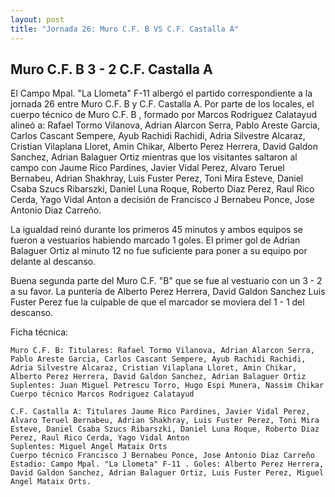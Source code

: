 ```yaml
--- 
layout: post 
title: "Jornada 26: Muro C.F. B VS C.F. Castalla A"
---
```


## Muro C.F. B 3 - 2 C.F. Castalla A

El Campo Mpal. "La Llometa" F-11  albergó el partido correspondiente a la jornada 26 entre Muro C.F. B y C.F. Castalla A. Por parte de los locales, el cuerpo técnico de Muro C.F. B , formado por Marcos Rodriguez Calatayud alineó a: Rafael Tormo Vilanova, Adrian Alarcon Serra, Pablo Areste Garcia, Carlos Cascant Sempere, Ayub Rachidi Rachidi, Adria Silvestre Alcaraz, Cristian Vilaplana Lloret, Amin Chikar, Alberto Perez Herrera, David Galdon Sanchez, Adrian Balaguer Ortiz mientras que los visitantes saltaron al campo con Jaume Rico Pardines, Javier Vidal Perez, Alvaro Teruel Bernabeu, Adrian Shakhray, Luis Fuster Perez, Toni Mira Esteve, Daniel Csaba Szucs Ribarszki, Daniel Luna Roque, Roberto Diaz Perez, Raul Rico Cerda, Yago Vidal Anton a decisión de Francisco J Bernabeu Ponce, Jose Antonio Diaz Carreño. 

La igualdad reinó durante los primeros 45 minutos y ambos equipos se fueron a vestuarios habiendo marcado 1 goles.  El primer gol de Adrian Balaguer Ortiz al minuto 12 no fue suficiente para poner a su equipo por delante al descanso. 

Buena segunda parte del Muro C.F. "B" que se fue al vestuario con un 3 - 2 a su favor. La puntería de Alberto Perez Herrera, David Galdon Sanchez Luis Fuster Perez  fue la culpable de que el marcador se moviera del 1 - 1 del descanso. 

Ficha técnica: 
    
    Muro C.F. B: Titulares: Rafael Tormo Vilanova, Adrian Alarcon Serra, Pablo Areste Garcia, Carlos Cascant Sempere, Ayub Rachidi Rachidi, Adria Silvestre Alcaraz, Cristian Vilaplana Lloret, Amin Chikar, Alberto Perez Herrera, David Galdon Sanchez, Adrian Balaguer Ortiz 
    Suplentes: Juan Miguel Petrescu Torro, Hugo Espi Munera, Nassim Chikar 
    Cuerpo técnico Marcos Rodriguez Calatayud 
    
    C.F. Castalla A: Titulares Jaume Rico Pardines, Javier Vidal Perez, Alvaro Teruel Bernabeu, Adrian Shakhray, Luis Fuster Perez, Toni Mira Esteve, Daniel Csaba Szucs Ribarszki, Daniel Luna Roque, Roberto Diaz Perez, Raul Rico Cerda, Yago Vidal Anton
    Suplentes: Miguel Angel Mataix Orts 
    Cuerpo técnico Francisco J Bernabeu Ponce, Jose Antonio Diaz Carreño Estadio: Campo Mpal. "La Llometa" F-11 . Goles: Alberto Perez Herrera, David Galdon Sanchez, Adrian Balaguer Ortiz, Luis Fuster Perez, Miguel Angel Mataix Orts.  